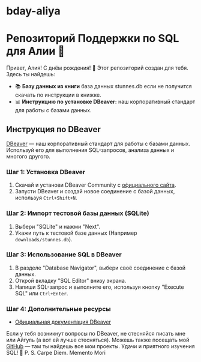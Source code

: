 # bday-aliya
# Репозиторий Поддержки по SQL для Алии 🎁

Привет, Алия! С днём рождения! 🎉 Этот репозиторий создан для тебя. Здесь ты найдешь:

- 📚 **Базу данных из книги** база данных stunnes.db если не получится скачать по инструкции в книжке.
- 📊 **Инструкцию по установке DBeaver:** наш корпоративный стандарт для работы с базами данных.

## Инструкция по DBeaver

[DBeaver](https://dbeaver.io/) — наш корпоративный стандарт для работы с базами данных. Используй его для выполнения SQL-запросов, анализа данных и многого другого.

### Шаг 1: Установка DBeaver
1. Скачай и установи DBeaver Community с [официального сайта](https://dbeaver.io/download/).
2. Запусти DBeaver и создай новое соединение с базой данных, используя `Ctrl+Shift+N`.

### Шаг 2: Импорт тестовой базы данных (SQLite)
1. Выбери "SQLite" и нажми "Next".
2. Укажи путь к тестовой базе данных (Например `downloads/stunnes.db`).

### Шаг 3: Использование SQL в DBeaver
1. В разделе "Database Navigator", выбери своё соединение с базой данных.
2. Открой вкладку "SQL Editor" внизу экрана.
3. Напиши SQL-запрос и выполните его, используя кнопку "Execute SQL" или `Ctrl+Enter`.

### Шаг 4: Дополнительные ресурсы
- [Официальная документация DBeaver](https://dbeaver.io/docs/wiki/)

Если у тебя возникнут вопросы по DBeaver, не стесняйся писать мне или Айгуль (а вот ей лучше стесняться). Можешь также посещать мой [GitHub](https://github.com/AigozhiyevB) — там ты найдешь все мои проекты. Удачи и приятного изучения SQL! 🚀
P. S. Carpe Diem. Memento Mori
